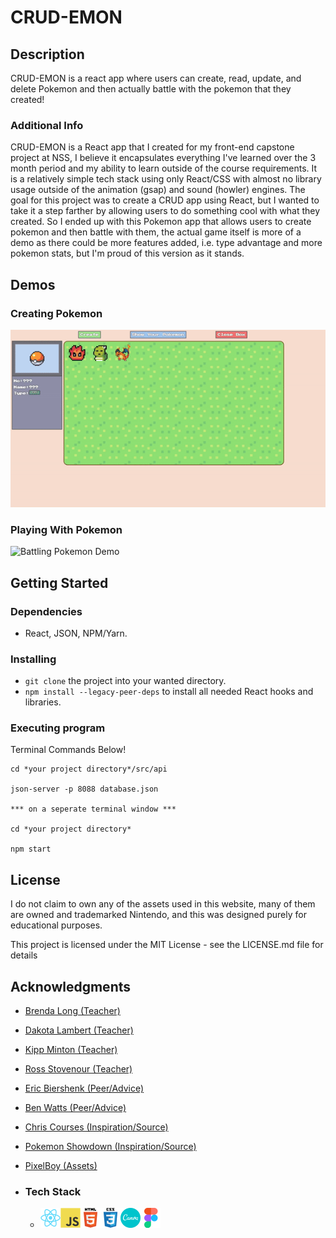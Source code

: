 # CRUD-EMON

## Description

CRUD-EMON is a react app where users can create, read, update, and delete Pokemon and then actually battle with the pokemon that they created!

### Additional Info

CRUD-EMON is a React app that I created for my front-end capstone project at NSS, I believe it encapsulates everything I've learned over the 3 month period and my ability to learn outside of the course requirements. It is a relatively simple tech stack using only React/CSS with almost no library usage outside of the animation (gsap) and sound (howler) engines. The goal for this project was to create a CRUD app using React, but I wanted to take it a step farther by allowing users to do something cool with what they created. So I ended up with this Pokemon app that allows users to create pokemon and then battle with them, the actual game itself is more of a demo as there could be more features added, i.e. type advantage and more pokemon stats, but I'm proud of this version as it stands.

## Demos

### Creating Pokemon

![Battling Pokemon Demo](/demos/pokemon-create-demo.gif)

### Playing With Pokemon

![Battling Pokemon Demo](/demos/pokemon-battle-demo.gif)

## Getting Started

### Dependencies

- React, JSON, NPM/Yarn.

### Installing

- `git clone` the project into your wanted directory.
- `npm install --legacy-peer-deps` to install all needed React hooks and libraries.

### Executing program

Terminal Commands Below!

```
cd *your project directory*/src/api

json-server -p 8088 database.json

*** on a seperate terminal window ***

cd *your project directory*

npm start

```

## License

I do not claim to own any of the assets used in this website, many of them are owned and trademarked Nintendo, and this was designed purely for educational purposes.

This project is licensed under the MIT License - see the LICENSE.md file for details

## Acknowledgments

- [Brenda Long (Teacher)](https://www.linkedin.com/in/brenda-long/)
- [Dakota Lambert (Teacher)](https://www.linkedin.com/in/dakotashaynelambert/)
- [Kipp Minton (Teacher)](https://www.linkedin.com/in/luciankippminton/)
- [Ross Stovenour (Teacher)](https://www.linkedin.com/in/ross-stovenour/)
- [Eric Biershenk (Peer/Advice)](https://www.linkedin.com/in/eric-bierschenk-b38ab71b3/)
- [Ben Watts (Peer/Advice)](https://www.linkedin.com/in/ben-watts9/)
- [Chris Courses (Inspiration/Source)](https://github.com/chriscourses)
- [Pokemon Showdown (Inspiration/Source)](https://pokemonshowdown.com/)
- [PixelBoy (Assets)](https://pixel-boy.itch.io/ninja-adventure-asset-pack)

- ### Tech Stack
  - <nobr><img width ='32px' src ='https://raw.githubusercontent.com/devicons/devicon/1119b9f84c0290e0f0b38982099a2bd027a48bf1/icons/react/react-original.svg'><img width ='32px' src ='https://raw.githubusercontent.com/devicons/devicon/master/icons/javascript/javascript-original.svg'><img width ='32px' src ='https://raw.githubusercontent.com/devicons/devicon/master/icons/html5/html5-original-wordmark.svg'><img width ='32px' src ='https://raw.githubusercontent.com/devicons/devicon/master/icons/css3/css3-original-wordmark.svg'><img width ='32px' src ='https://raw.githubusercontent.com/devicons/devicon/master/icons/canva/canva-original.svg'><img width ='32px' src ='https://github.com/devicons/devicon/blob/master/icons/figma/figma-original.svg'>
